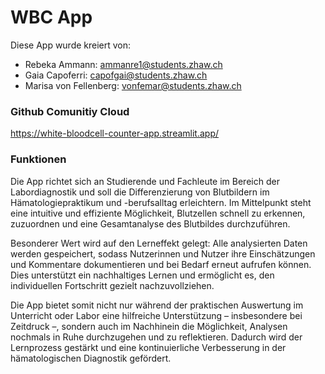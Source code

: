 # WBC App
Diese App wurde kreiert von: 
- Rebeka Ammann: ammanre1@students.zhaw.ch
- Gaia Capoferri: capofgai@students.zhaw.ch
- Marisa von Fellenberg: vonfemar@students.zhaw.ch

### Github Comunitiy Cloud
https://white-bloodcell-counter-app.streamlit.app/

### Funktionen
Die App richtet sich an Studierende und Fachleute im Bereich der Labordiagnostik und soll die Differenzierung von Blutbildern im Hämatologiepraktikum und -berufsalltag erleichtern. Im Mittelpunkt steht eine intuitive und effiziente Möglichkeit, Blutzellen schnell zu erkennen, zuzuordnen und eine Gesamtanalyse des Blutbildes durchzuführen.

Besonderer Wert wird auf den Lerneffekt gelegt: Alle analysierten Daten werden gespeichert, sodass Nutzerinnen und Nutzer ihre Einschätzungen und Kommentare dokumentieren und bei Bedarf erneut aufrufen können. Dies unterstützt ein nachhaltiges Lernen und ermöglicht es, den individuellen Fortschritt gezielt nachzuvollziehen.

Die App bietet somit nicht nur während der praktischen Auswertung im Unterricht oder Labor eine hilfreiche Unterstützung – insbesondere bei Zeitdruck –, sondern auch im Nachhinein die Möglichkeit, Analysen nochmals in Ruhe durchzugehen und zu reflektieren. Dadurch wird der Lernprozess gestärkt und eine kontinuierliche Verbesserung in der hämatologischen Diagnostik gefördert.

### 
